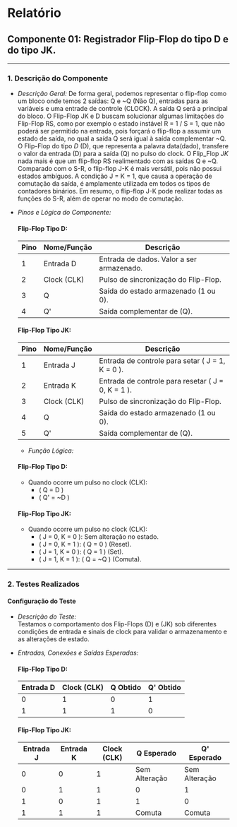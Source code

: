 # Relatório

## Componente 01: Registrador Flip-Flop do tipo D e do tipo JK.

---

### 1. Descrição do Componente

- *Descrição Geral:* De forma geral, podemos representar o flip-flop como um bloco onde temos 2 saídas: Q e ~Q (Não Q), entradas para as variáveis e uma entrade de controle (CLOCK). A saída Q será a principal do bloco. O Flip-Flop JK e D buscam solucionar algumas limitações do Flip-Flop RS, como por exemplo o estado instável R = 1 / S = 1, que não poderá ser permitido na entrada, pois forçará o flip-flop a assumir um estado de saída, no qual a saída Q será igual à saída complementar ~Q. O Flip-Flop do tipo *D* (D), que representa a palavra data(dado), transfere o valor da entrada \(D\) para a saída \(Q\) no pulso do clock. O Flip_Flop *JK* nada mais é que um flip-flop RS realimentado com as saídas Q e ~Q. Comparado com o S-R, o flip-flop J-K é mais versátil, pois não possui estados ambíguos. A condição J = K = 1, que causa a operação de comutação da saída, é amplamente utilizada em todos os tipos de contadores binários. Em resumo, o flip-flop J-K pode realizar todas as funções do S-R, além de operar no modo de comutação.

- *Pinos e Lógica do Componente:*

  #### Flip-Flop Tipo D:
  | Pino | Nome/Função   | Descrição                                         |
  |------|---------------|---------------------------------------------------|
  | 1    | Entrada D     | Entrada de dados. Valor a ser armazenado.         |
  | 2    | Clock (CLK)   | Pulso de sincronização do Flip-Flop.              |
  | 3    | Q             | Saída do estado armazenado (1 ou 0).              |
  | 4    | Q'            | Saída complementar de \(Q\).                      |
  


  #### Flip-Flop Tipo JK:
  | Pino | Nome/Função   | Descrição                                            |
  |------|---------------|------------------------------------------------------|
  | 1    | Entrada J     | Entrada de controle para setar \( J = 1, K = 0 \).   |
  | 2    | Entrada K     | Entrada de controle para resetar \( J = 0, K = 1 \). |
  | 3    | Clock (CLK)   | Pulso de sincronização do Flip-Flop.                 |
  | 4    | Q             | Saída do estado armazenado (1 ou 0).                 |
  | 5    | Q'            | Saída complementar de \(Q\).                         |



  - *Função Lógica:*  
  #### Flip-Flop Tipo D:
  - Quando ocorre um pulso no clock \(CLK\):
    - \( Q = D \)
    - \( Q' = ~D \)

  #### Flip-Flop Tipo JK:
  - Quando ocorre um pulso no clock \(CLK\):
    - \( J = 0, K = 0 \): Sem alteração no estado.
    - \( J = 0, K = 1 \): \( Q = 0 \) (Reset).
    - \( J = 1, K = 0 \): \( Q = 1 \) (Set).
    - \( J = 1, K = 1 \): \( Q = ~Q \) (Comuta).

---

### 2. Testes Realizados

#### Configuração do Teste

- *Descrição do Teste:*  
  Testamos o comportamento dos Flip-Flops \(D\) e \(JK\) sob diferentes condições de entrada e sinais de clock para validar o armazenamento e as alterações de estado.

- *Entradas, Conexões e Saídas Esperadas:*  

  #### Flip-Flop Tipo D:
  | Entrada D | Clock (CLK)  | Q Obtido | Q' Obtido|
  |-----------|--------------|----------|----------|
  | 0         | 1            | 0        | 1        |
  | 1         | 1            | 1        | 0        |
  

  #### Flip-Flop Tipo JK:
  | Entrada J | Entrada K | Clock (CLK) | Q Esperado    | Q' Esperado   |
  |-----------|-----------|-------------|------------   |------------   |
  | 0         | 0         | 1           | Sem Alteração | Sem Alteração |
  | 0         | 1         | 1           | 0             | 1             |
  | 1         | 0         | 1           | 1             | 0             |  
  | 1         | 1         | 1           | Comuta        | Comuta        |
